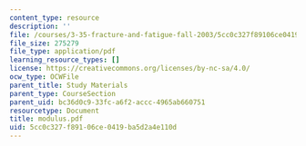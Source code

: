 ```yaml
---
content_type: resource
description: ''
file: /courses/3-35-fracture-and-fatigue-fall-2003/5cc0c327f89106ce0419ba5d2a4e110d_modulus.pdf
file_size: 275279
file_type: application/pdf
learning_resource_types: []
license: https://creativecommons.org/licenses/by-nc-sa/4.0/
ocw_type: OCWFile
parent_title: Study Materials
parent_type: CourseSection
parent_uid: bc36d0c9-33fc-a6f2-accc-4965ab660751
resourcetype: Document
title: modulus.pdf
uid: 5cc0c327-f891-06ce-0419-ba5d2a4e110d
---
```

